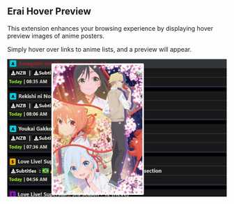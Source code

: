 ## Erai Hover Preview

This extension enhances your browsing experience by displaying hover preview images of anime posters.

Simply hover over links to anime lists, and a preview will appear.

![Example of Hover Preview](./assets/hover-preview-example.png)
